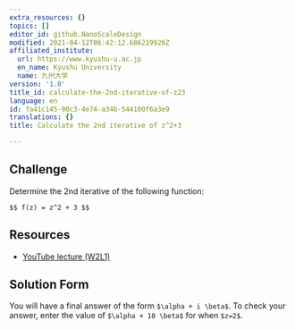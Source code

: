 ```yaml
---
extra_resources: {}
topics: []
editor_id: github.NanoScaleDesign
modified: 2021-04-12T06:42:12.686219926Z
affiliated_institute:
  url: https://www.kyushu-u.ac.jp
  en_name: Kyushu University
  name: 九州大学
version: '1.0'
title_id: calculate-the-2nd-iterative-of-z23
language: en
id: fa41c145-90c3-4e74-a34b-544100f6a3e9
translations: {}
title: Calculate the 2nd iterative of z^2+3

---
```


## Challenge
Determine the 2nd iterative of the following function:

`$$ f(z) = z^2 + 3 $$`


## Resources
- [YouTube lecture (W2L1)](https://www.youtube.com/watch?v=tg7PYsMg4B0&list=PLi7yHjesblV0sSfZzWdSUXGO683n_nJdQ&index=6)


## Solution Form
You will have a final answer of the form `$\alpha + i \beta$`. To check your answer, enter the value of `$\alpha + 10 \beta$` for when `$z=2$`.